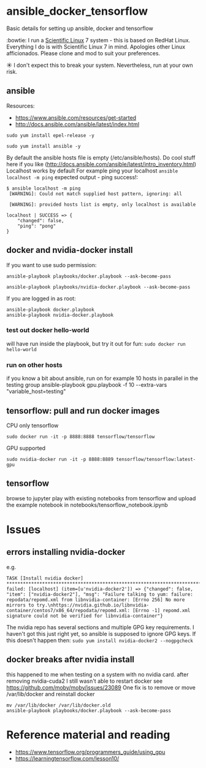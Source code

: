 # ansible_docker_tensorflow

Basic details for setting up ansible, docker and tensorflow

:bowtie: I run a [Scientific Linux](https://www.scientificlinux.org/) 7 system - this is based on RedHat Linux.
Everything I do is with Scientific Linux 7 in mind. Apologies other Linux afficionados. Please clone and mod to suit your preferences. 

:sunny: I don't expect this to break your system. Nevertheless, run at your own risk. 

## ansible 

Resources:
- https://www.ansible.com/resources/get-started
- http://docs.ansible.com/ansible/latest/index.html

`sudo yum install epel-release -y`

`sudo yum install ansible -y`

By default the ansible hosts file is empty (/etc/ansible/hosts). Do cool stuff here if you like (http://docs.ansible.com/ansible/latest/intro_inventory.html)
Localhost works by default
For example ping your localhost 
`ansible localhost -m ping`
expected output - ping success!:
```
$ ansible localhost -m ping
 [WARNING]: Could not match supplied host pattern, ignoring: all

 [WARNING]: provided hosts list is empty, only localhost is available

localhost | SUCCESS => {
    "changed": false, 
    "ping": "pong"
}

```

## docker and nvidia-docker install

If you want to use sudo permission:
```
ansible-playbook playbooks/docker.playbook --ask-become-pass

ansible-playbook playbooks/nvidia-docker.playbook --ask-become-pass

```
If you are logged in as root:
```
ansible-playbook docker.playbook
ansible-playbook nvidia-docker.playbook
```

### test out docker hello-world
will have run inside the playbook, but try it out for fun:
`sudo docker run hello-world`


### run on other hosts
if you know a bit about ansible, run on for example 10 hosts in parallel in the testing group 
ansible-playbook gpu.playbook -f 10 --extra-vars "variable_host=testing"

## tensorflow: pull and run docker images
CPU only tensorflow
```
sudo docker run -it -p 8888:8888 tensorflow/tensorflow
```
GPU supported
```
sudo nvidia-docker run -it -p 8888:8889 tensorflow/tensorflow:latest-gpu
```


## tensorflow
browse to jupyter 
play with existing notebooks from tensorflow and upload the example notebook in notebooks/tensorflow_notebook.ipynb

# Issues
## errors installing nvidia-docker
e.g.
```
TASK [Install nvidia docker] **********************************************************************************************************************
failed: [localhost] (item=[u'nvidia-docker2']) => {"changed": false, "item": ["nvidia-docker2"], "msg": "Failure talking to yum: failure: repodata/repomd.xml from libnvidia-container: [Errno 256] No more mirrors to try.\nhttps://nvidia.github.io/libnvidia-container/centos7/x86_64/repodata/repomd.xml: [Errno -1] repomd.xml signature could not be verified for libnvidia-container"}
```
The nvidia repo has several sections and multiple GPG key requirements. I haven't got this just right yet, so ansible is supposed to ignore GPG keys. If this doesn't happen then:
`sudo yum install nvidia-docker2 --nogpgcheck`

## docker breaks after nvidia install
this happened to me when testing on a system with no nvidia card.
after removing nvidia-cuda2 I still wasn't able to restart docker
see https://github.com/moby/moby/issues/23089
One fix is to remove or move /var/lib/docker and reinstall docker
```
mv /var/lib/docker /var/lib/docker.old
ansible-playbook playbooks/docker.playbook --ask-become-pass
```
# Reference material and reading
- https://www.tensorflow.org/programmers_guide/using_gpu
- https://learningtensorflow.com/lesson10/
